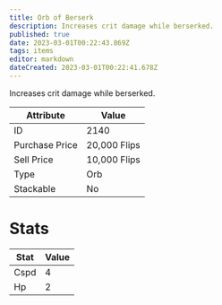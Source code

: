 ```yaml
---
title: Orb of Berserk
description: Increases crit damage while berserked.
published: true
date: 2023-03-01T00:22:43.869Z
tags: items
editor: markdown
dateCreated: 2023-03-01T00:22:41.678Z
---
```


Increases crit damage while berserked.

|Attribute|Value|
|-|-|
|ID|2140|
|Purchase Price|20,000 Flips|
|Sell Price|10,000 Flips|
|Type|Orb|
|Stackable|No|

# Stats
|Stat|Value|
|-|-|
|Cspd|4|
|Hp|2|
